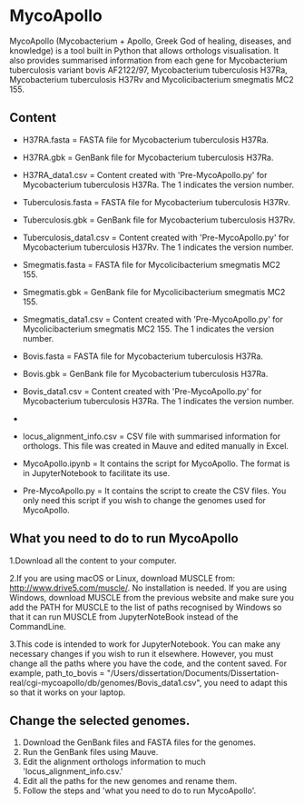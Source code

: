 # MycoApollo 

MycoApollo (Mycobacterium + Apollo, Greek God of healing, diseases, and knowledge) is a tool built in Python that allows orthologs visualisation. It also provides summarised information from each gene for Mycobacterium tuberculosis variant bovis AF2122/97, Mycobacterium tuberculosis H37Ra, Mycobacterium tuberculosis H37Rv and Mycolicibacterium smegmatis MC2 155.

## Content
- H37RA.fasta = FASTA file for Mycobacterium tuberculosis H37Ra.
- H37RA.gbk = GenBank file for Mycobacterium tuberculosis H37Ra.
- H37RA_data1.csv = Content created with 'Pre-MycoApollo.py' for Mycobacterium tuberculosis H37Ra. The 1 indicates the version number.

- Tuberculosis.fasta = FASTA file for Mycobacterium tuberculosis H37Rv.
- Tuberculosis.gbk = GenBank file for Mycobacterium tuberculosis H37Rv.
- Tuberculosis_data1.csv = Content created with 'Pre-MycoApollo.py' for Mycobacterium tuberculosis H37Rv. The 1 indicates the version number.

- Smegmatis.fasta = FASTA file for Mycolicibacterium smegmatis MC2 155.
- Smegmatis.gbk = GenBank file for Mycolicibacterium smegmatis MC2 155.
- Smegmatis_data1.csv = Content created with 'Pre-MycoApollo.py' for Mycolicibacterium smegmatis MC2 155. The 1 indicates the version number.

- Bovis.fasta = FASTA file for Mycobacterium tuberculosis H37Ra.
- Bovis.gbk = GenBank file for Mycobacterium tuberculosis H37Ra.
- Bovis_data1.csv = Content created with 'Pre-MycoApollo.py' for Mycobacterium tuberculosis H37Ra. The 1 indicates the version number.
-
- locus_alignment_info.csv = CSV file with summarised information for orthologs. This file was created in Mauve and edited manually in Excel.
- MycoApollo.ipynb = It contains the script for MycoApollo. The format is in JupyterNotebook to facilitate its use.
- Pre-MycoApollo.py = It contains the script to create the CSV files. You only need this script if you wish to change the genomes used for MycoApollo.

## What you need to do to run MycoApollo

1.Download all the content to your computer.

2.If you are using macOS or Linux, download MUSCLE from: http://www.drive5.com/muscle/. No installation is needed. If you are using Windows, download MUSCLE from the previous website and make sure you add the PATH for MUSCLE to the list of paths recognised by Windows so that it can run MUSCLE from JupyterNoteBook instead of the CommandLine.

3.This code is intended to work for JupyterNotebook. You can make any necessary changes if you wish to run it elsewhere. However, you must change all the paths where you have the code, and the content saved. For example, path_to_bovis = "/Users/dissertation/Documents/Dissertation-real/cgi-mycoapollo/db/genomes/Bovis_data1.csv", you need to adapt this so that it works on your laptop.

## Change the selected genomes.
1. Download the GenBank files and FASTA files for the genomes.
2. Run the GenBank files using Mauve. 
3. Edit the alignment orthologs information to much 'locus_alignment_info.csv.'
4. Edit all the paths for the new genomes and rename them.
5. Follow the steps and 'what you need to do to run MycoApollo'.
